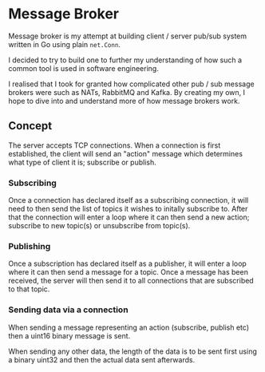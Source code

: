 # Message Broker

Message broker is my attempt at building client / server pub/sub system written in Go using plain `net.Conn`. 

I decided to try to build one to further my understanding of how such a common tool is used in software engineering. 

I realised that I took for granted how complicated other pub / sub message brokers were such as NATs, RabbitMQ and Kafka. By creating my own, I hope to dive into and understand more of how message brokers work. 

## Concept

The server accepts TCP connections. When a connection is first established, the client will send an "action" message which determines what type of client it is; subscribe or publish. 

### Subscribing
Once a connection has declared itself as a subscribing connection, it will need to then send the list of topics it wishes to initally subscribe to. After that the connection will enter a loop where it can then send a new action; subscribe to new topic(s) or unsubscribe from topic(s).

### Publishing
Once a subscription has declared itself as a publisher, it will enter a loop where it can then send a message for a topic. Once a message has been received, the server will then send it to all connections that are subscribed to that topic.

### Sending data via a connection

When sending a message representing an action (subscribe, publish etc) then a uint16 binary message is sent. 

When sending any other data, the length of the data is to be sent first using a binary uint32 and then the actual data sent afterwards. 
